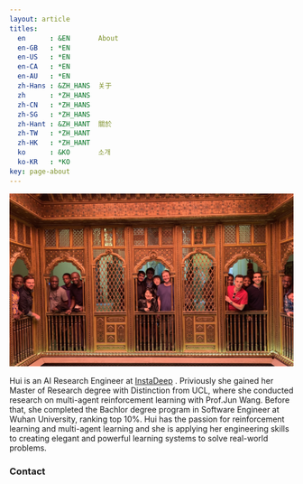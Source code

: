 ```yaml
---
layout: article
titles:
  en      : &EN       About
  en-GB   : *EN
  en-US   : *EN
  en-CA   : *EN
  en-AU   : *EN
  zh-Hans : &ZH_HANS  关于
  zh      : *ZH_HANS
  zh-CN   : *ZH_HANS
  zh-SG   : *ZH_HANS
  zh-Hant : &ZH_HANT  關於
  zh-TW   : *ZH_HANT
  zh-HK   : *ZH_HANT
  ko      : &KO       소개
  ko-KR   : *KO
key: page-about
---
```


<img class="image image--xl"  src="assets/images/team.jpg"/>

Hui is an AI Research Engineer at <a href="https://www.instadeep.com">InstaDeep</a> . Priviously she gained her Master of Research degree with Distinction from UCL, where she conducted research on multi-agent reinforcement learning with Prof.Jun
                Wang. Before that, she completed the Bachlor degree program in Software Engineer at Wuhan University, ranking top 10%. Hui has the passion for reinforcement learning and multi-agent learning and she is applying her engineering skills to
                creating elegant and powerful learning systems to solve real-world problems.
 


### Contact

<span style="font-size: 35px;">
 <a href="https://www.linkedin.com/in/hui-chen-argmax/" ><i class="fab fa-linkedin"></i>  </a>
 <a href="https://twitter.com/argmax_hc"> <i class="fab fa-twitter"></i> </a>
<a href="veronicachen0912@gmail.com"> <i class="fab fa-google"></i></a>
</span>
